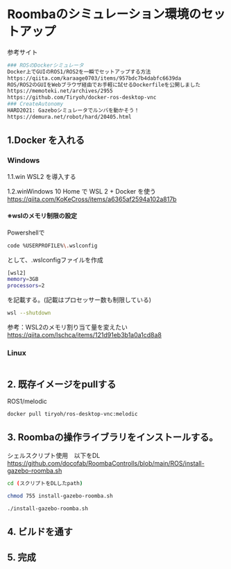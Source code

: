 Roombaのシミュレーション環境のセットアップ
===============================

参考サイト
``` bash
### ROSのDockerシミュレータ
Docker上でGUIのROS1/ROS2を一瞬でセットアップする方法
https://qiita.com/karaage0703/items/957bdc7b4dabfc6639da
ROS/ROS2のGUIをWebブラウザ経由でお手軽に試せるDockerfileを公開しました
https://memoteki.net/archives/2955
https://github.com/Tiryoh/docker-ros-desktop-vnc
### CreateAutonomy
HARD2021: Gazeboシミュレータでルンバを動かそう！
https://demura.net/robot/hard/20405.html

```


## 1.Docker を入れる

### Windows

1.1.win WSL2 を導入する

1.2.winWindows 10 Home で WSL 2 + Docker を使う
https://qiita.com/KoKeCross/items/a6365af2594a102a817b

#### ※wslのメモリ制限の設定

Powershellで
``` bash
code %USERPROFILE%\.wslconfig
``` 
として、.wslconfigファイルを作成
``` bash
[wsl2]
memory=3GB
processors=2
``` 
を記載する。(記載はプロセッサー数も制限している)

``` bash
wsl --shutdown
``` 


参考：WSL2のメモリ割り当て量を変えたい
https://qiita.com/Ischca/items/121d91eb3b1a0a1cd8a8

### Linux
``` bash

``` 

## 2. 既存イメージをpullする

ROS1/melodic
``` bash
docker pull tiryoh/ros-desktop-vnc:melodic
``` 

## 3. Roombaの操作ライブラリをインストールする。

シェルスクリプト使用　以下をDL
https://github.com/docofab/RoombaControlls/blob/main/ROS/install-gazebo-roomba.sh

``` bash
cd (スクリプトをDLしたpath)
``` 

``` bash
chmod 755 install-gazebo-roomba.sh
``` 
``` bash
./install-gazebo-roomba.sh
``` 

## 4. ビルドを通す

## 5. 完成


